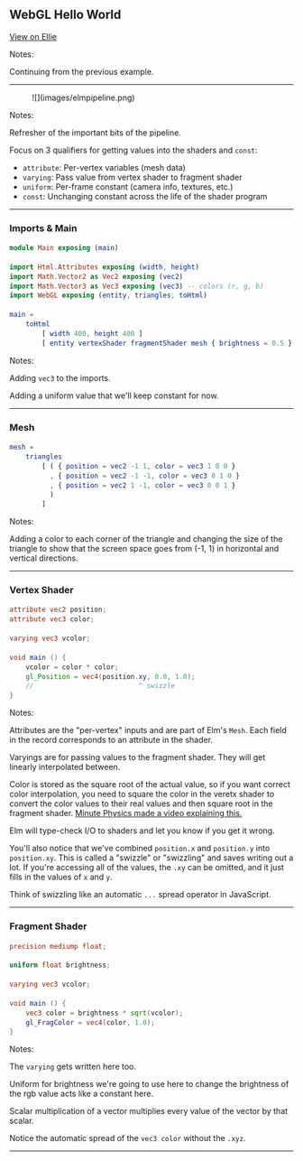 ## WebGL Hello World

[View on Ellie](https://ellie-app.com/7Y9SF6KN6a1/0)

Notes:

Continuing from the previous example.

---


<figure class="stretch">
![](images/elmpipeline.png)
</figure>

Notes:

Refresher of the important bits of the pipeline.

Focus on 3 qualifiers for getting values into the shaders and `const`:
- `attribute`: Per-vertex variables (mesh data)
- `varying`: Pass value from vertex shader to fragment shader
- `uniform`: Per-frame constant (camera info, textures, etc.)
- `const`: Unchanging constant across the life of the shader program

---


### Imports & Main

```elm
module Main exposing (main)

import Html.Attributes exposing (width, height)
import Math.Vector2 as Vec2 exposing (vec2)
import Math.Vector3 as Vec3 exposing (vec3) -- colors (r, g, b)
import WebGL exposing (entity, triangles, toHtml)

main =
    toHtml
        [ width 400, height 400 ]
        [ entity vertexShader fragmentShader mesh { brightness = 0.5 } ]
```

Notes:

Adding `vec3` to the imports.

Adding a uniform value that we'll keep constant for now.

---


### Mesh

```elm
mesh =
    triangles
        [ ( { position = vec2 -1 1, color = vec3 1 0 0 }
          , { position = vec2 -1 -1, color = vec3 0 1 0 }
          , { position = vec2 1 -1, color = vec3 0 0 1 }
          )
        ]
```

Notes:

Adding a color to each corner of the triangle and changing the size of the triangle to show that the screen space goes from (-1, 1) in horizontal and vertical directions.

---


### Vertex Shader

```glsl
attribute vec2 position;
attribute vec3 color;

varying vec3 vcolor;

void main () {
    vcolor = color * color;
    gl_Position = vec4(position.xy, 0.0, 1.0);
    //                          ^ swizzle
}
```

Notes:

Attributes are the "per-vertex" inputs and are part of Elm's `Mesh`. Each field in the record corresponds to an attribute in the shader.

Varyings are for passing values to the fragment shader. They will get linearly interpolated between.

Color is stored as the square root of the actual value, so if you want correct color interpolation, you need to square the color in the veretx shader to convert the color values to their real values and then square root in the fragment shader. [Minute Physics made a video explaining this.](https://www.youtube.com/watch?v=LKnqECcg6Gw)

Elm will type-check I/O to shaders and let you know if you get it wrong.

You'll also notice that we've combined `position.x` and `position.y` into `position.xy`. This is called a "swizzle" or "swizzling" and saves writing out a lot. If you're accessing all of the values, the `.xy` can be omitted, and it just fills in the values of `x` and `y`.

Think of swizzling like an automatic `...` spread operator in JavaScript.

---


### Fragment Shader

```glsl
precision mediump float;

uniform float brightness;

varying vec3 vcolor;

void main () {
    vec3 color = brightness * sqrt(vcolor);
    gl_FragColor = vec4(color, 1.0);
}
```

Notes:

The `varying` gets written here too.

Uniform for brightness we're going to use here to change the brightness of the rgb value acts like a constant here.

Scalar multiplication of a vector multiplies every value of the vector by that scalar.

Notice the automatic spread of the `vec3 color` without the `.xyz`.

---

<div class="demo elm-hello"></div>

